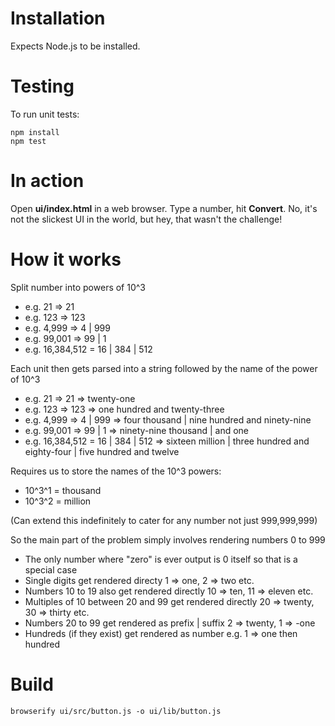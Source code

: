 # Installation

Expects Node.js to be installed.

# Testing

To run unit tests:

```
npm install
npm test
```

# In action

Open **ui/index.html** in a web browser. Type a number, hit **Convert**. No, it's not the slickest UI in the world, but hey, that wasn't the challenge!

# How it works

Split number into powers of 10^3

* e.g. 21 => 21
* e.g. 123 => 123
* e.g. 4,999 => 4 | 999
* e.g. 99,001 => 99 | 1
* e.g. 16,384,512 = 16 | 384 | 512

Each unit then gets parsed into a string followed by the name of the power of 10^3

* e.g. 21 => 21 => twenty-one
* e.g. 123 => 123 => one hundred and twenty-three
* e.g. 4,999 => 4 | 999 => four thousand | nine hundred and ninety-nine
* e.g. 99,001 => 99 | 1 => ninety-nine thousand | and one
* e.g. 16,384,512 = 16 | 384 | 512 => sixteen million | three hundred and eighty-four | five hundred and twelve

Requires us to store the names of the 10^3 powers:

* 10^3^1 = thousand
* 10^3^2 = million

(Can extend this indefinitely to cater for any number not just 999,999,999)

So the main part of the problem simply involves rendering numbers 0 to 999

* The only number where "zero" is ever output is 0 itself so that is a special case
* Single digits get rendered directy 1 => one, 2 => two etc.
* Numbers 10 to 19 also get rendered directly 10 => ten, 11 => eleven etc.
* Multiples of 10 between 20 and 99 get rendered directly 20 => twenty, 30 => thirty etc.
* Numbers 20 to 99 get rendered as prefix | suffix 2 => twenty, 1 => -one
* Hundreds (if they exist) get rendered as number e.g. 1 => one then hundred

# Build

```
browserify ui/src/button.js -o ui/lib/button.js
```
